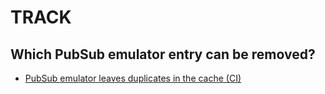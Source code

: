 # TRACK

## Which PubSub emulator entry can be removed?

- [PubSub emulator leaves duplicates in the cache (CI)](https://github.com/firebase/firebase-tools/issues/3395)


